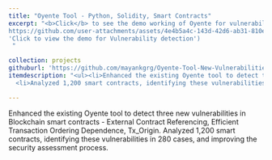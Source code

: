 ```yaml
---
title: "Oyente Tool - Python, Solidity, Smart Contracts"
excerpt: "<b>Click</b> to see the demo working of Oyente for vulnerabilities.<br/>[![OYENTE](/files/download.png)](
https://github.com/user-attachments/assets/4e4b5a4c-143d-42d6-ab31-810e4fd74851
'Click to view the demo for Vulnerability detection')
 "

collection: projects
githuburl: 'https://github.com/mayankgrg/Oyente-Tool-New-Vulnerabilities'
itemdescription: "<ul><li>Enhanced the existing Oyente tool to detect three new vulnerabilities in Blockchain smart contracts - External Contract Referencing, Efficient Transaction Ordering Dependence, Tx_Origin.</li>
  <li>Analyzed 1,200 smart contracts, identifying these vulnerabilities in 280 cases, and improving the security assessment process.</li></ul>"

---
```



Enhanced the existing Oyente tool to detect three new vulnerabilities in Blockchain smart contracts - External Contract Referencing, Efficient Transaction Ordering Dependence, Tx_Origin.
Analyzed 1,200 smart contracts, identifying these vulnerabilities in 280 cases, and improving the security assessment process.
